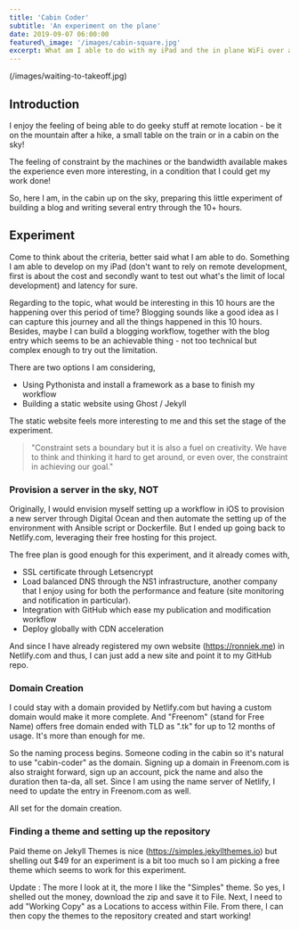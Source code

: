 ```yaml
---
title: 'Cabin Coder'
subtitle: 'An experiment on the plane'
date: 2019-09-07 06:00:00
featured\_image: '/images/cabin-square.jpg'
excerpt: What am I able to do with my iPad and the in plane WiFi over a 10 hours flight? This page shows everything about the experiment I am doing in the cabin, from my intention to the project details and the result.
---
```


![]()(/images/waiting-to-takeoff.jpg)

## Introduction
I enjoy the feeling of being able to do geeky stuff at remote location - be it on the mountain after a hike, a small table on the train or in a cabin on the sky!

The feeling of constraint by the machines or the bandwidth available makes the experience even more interesting, in a condition that I could get my work done! 

So, here I am, in the cabin up on the sky, preparing this little experiment of building a blog and writing several entry through the 10+ hours. 

## Experiment
Come to think about the criteria, better said what I am able to do. Something I am able to develop on my iPad (don't want to rely on remote development, first is about the cost and secondly want to test out what's the limit of local development) and latency for sure. 

Regarding to the topic, what would be interesting in this 10 hours are the happening over this period of time? Blogging sounds like a good idea as I can capture this journey and all the things happened in this 10 hours. Besides, maybe I can build a blogging workflow, together with the blog entry which seems to be an achievable thing - not too technical but complex enough to try out the limitation.

There are two options I am considering,
- Using  Pythonista and install a framework as a base to finish my workflow
- Building a static website using Ghost / Jekyll

The static website feels more interesting to me and this set the stage of the experiment.

> "Constraint sets a boundary but it is also a fuel on creativity. We have to think and thinking it hard to get around, or even over, the constraint in achieving our goal."

### Provision a server in the sky, NOT
Originally, I would envision myself setting up a workflow in iOS to provision a new server through Digital Ocean and then automate the setting up of the environment with Ansible script or Dockerfile. But I ended up going back to Netlify.com, leveraging their free hosting for this project.

The free plan is good enough for this experiment, and it already comes with,
- SSL certificate through Letsencrypt
- Load balanced DNS through the NS1 infrastructure, another company that I enjoy using for both the performance and feature (site monitoring and notification in particular).
- Integration with GitHub which ease my publication and modification workflow
- Deploy globally with CDN acceleration

And since I have already registered my own website (https://ronniek.me) in Netlify.com and thus, I can just add a new site and point it to my GitHub repo.

### Domain Creation
I could stay with a domain provided by Netlify.com but having a custom domain would make it more complete. And "Freenom" (stand for Free Name) offers free domain ended with TLD as ".tk" for up to 12 months of usage. It's more than enough for me.

So the naming process begins. Someone coding in the cabin so it's natural to use "cabin-coder" as the domain. Signing up a domain in Freenom.com is also straight forward, sign up an account, pick the name and also the duration then ta-da, all set. Since I am using the name server of Netlify, I need to update the entry in Freenom.com as well. 

All set for the domain creation.

### Finding a theme and setting up the repository
Paid theme on Jekyll Themes is nice (https://simples.jekyllthemes.io) but shelling out $49 for an experiment is a bit too much so I am picking a free theme which seems to work for this experiment.

Update : The more I look at it, the more I like the "Simples" theme. So yes, I shelled out the money, download the zip and save it to File. Next, I need to add "Working Copy" as a Locations to access within File. From there, I can then copy the themes to the repository created and start working!



